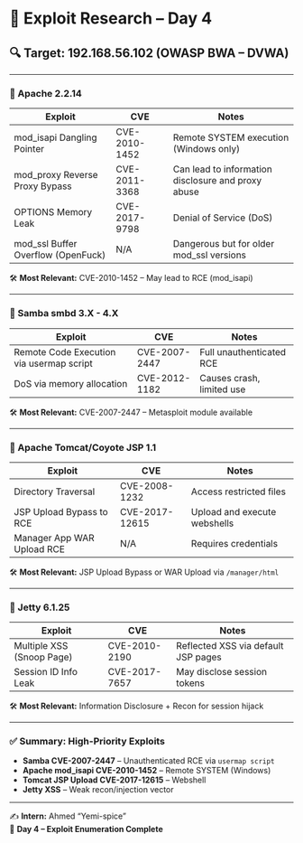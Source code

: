 # 🧪 Exploit Research – Day 4

## 🔍 Target: 192.168.56.102 (OWASP BWA – DVWA)

---

### 🔸 Apache 2.2.14

| Exploit | CVE | Notes |
|--------|-----|-------|
| mod_isapi Dangling Pointer | CVE-2010-1452 | Remote SYSTEM execution (Windows only) |
| mod_proxy Reverse Proxy Bypass | CVE-2011-3368 | Can lead to information disclosure and proxy abuse |
| OPTIONS Memory Leak | CVE-2017-9798 | Denial of Service (DoS) |
| mod_ssl Buffer Overflow (OpenFuck) | N/A | Dangerous but for older mod_ssl versions |

🛠️ **Most Relevant:** CVE-2010-1452 – May lead to RCE (mod_isapi)

---

### 🔸 Samba smbd 3.X - 4.X

| Exploit | CVE | Notes |
|--------|-----|-------|
| Remote Code Execution via usermap script | CVE-2007-2447 | Full unauthenticated RCE |
| DoS via memory allocation | CVE-2012-1182 | Causes crash, limited use |

🛠️ **Most Relevant:** CVE-2007-2447 – Metasploit module available

---

### 🔸 Apache Tomcat/Coyote JSP 1.1

| Exploit | CVE | Notes |
|--------|-----|-------|
| Directory Traversal | CVE-2008-1232 | Access restricted files |
| JSP Upload Bypass to RCE | CVE-2017-12615 | Upload and execute webshells |
| Manager App WAR Upload RCE | N/A | Requires credentials |

🛠️ **Most Relevant:** JSP Upload Bypass or WAR Upload via `/manager/html`

---

### 🔸 Jetty 6.1.25

| Exploit | CVE | Notes |
|--------|-----|-------|
| Multiple XSS (Snoop Page) | CVE-2010-2190 | Reflected XSS via default JSP pages |
| Session ID Info Leak | CVE-2017-7657 | May disclose session tokens |

🛠️ **Most Relevant:** Information Disclosure + Recon for session hijack

---

### ✅ Summary: High-Priority Exploits

- **Samba CVE-2007-2447** – Unauthenticated RCE via `usermap script`
- **Apache mod_isapi CVE-2010-1452** – Remote SYSTEM (Windows)
- **Tomcat JSP Upload CVE-2017-12615** – Webshell
- **Jetty XSS** – Weak recon/injection vector

---

✍️ **Intern:** Ahmed “Yemi-spice”  
📅 **Day 4 – Exploit Enumeration Complete**

